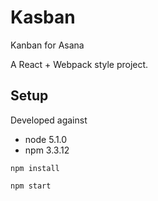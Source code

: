 # Kasban

Kanban for Asana

A React + Webpack style project.

## Setup

Developed against
 - node 5.1.0
 - npm 3.3.12

`npm install`

`npm start`

